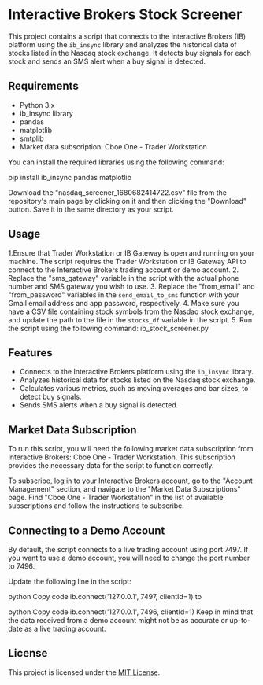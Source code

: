 # Interactive Brokers Stock Screener

This project contains a script that connects to the Interactive Brokers (IB) platform using the `ib_insync` library and analyzes the historical data of stocks listed in the Nasdaq stock exchange. It detects buy signals for each stock and sends an SMS alert when a buy signal is detected.

## Requirements

- Python 3.x
- ib_insync library
- pandas
- matplotlib
- smtplib
- Market data subscription: Cboe One - Trader Workstation

You can install the required libraries using the following command:

pip install ib_insync pandas matplotlib

Download the "nasdaq_screener_1680682414722.csv" file from the repository's main page by clicking on it and then clicking the "Download" button. Save it in the same directory as your script.

## Usage

1.Ensure that Trader Workstation or IB Gateway is open and running on your machine. The script requires the Trader Workstation or IB Gateway API to connect to the Interactive Brokers trading account or demo account.
2. Replace the "sms_gateway" variable in the script with the actual phone number and SMS gateway you wish to use.
3. Replace the "from_email" and "from_password" variables in the `send_email_to_sms` function with your Gmail email address and app password, respectively.
4. Make sure you have a CSV file containing stock symbols from the Nasdaq stock exchange, and update the path to the file in the `stocks_df` variable in the script.
5. Run the script using the following command: ib_stock_screener.py

## Features

- Connects to the Interactive Brokers platform using the `ib_insync` library.
- Analyzes historical data for stocks listed on the Nasdaq stock exchange.
- Calculates various metrics, such as moving averages and bar sizes, to detect buy signals.
- Sends SMS alerts when a buy signal is detected.

## Market Data Subscription
To run this script, you will need the following market data subscription from Interactive Brokers: Cboe One - Trader Workstation. This subscription provides the necessary data for the script to function correctly.

To subscribe, log in to your Interactive Brokers account, go to the "Account Management" section, and navigate to the "Market Data Subscriptions" page. Find "Cboe One - Trader Workstation" in the list of available subscriptions and follow the instructions to subscribe.

## Connecting to a Demo Account
By default, the script connects to a live trading account using port 7497. If you want to use a demo account, you will need to change the port number to 7496.

Update the following line in the script:

python
Copy code
ib.connect('127.0.0.1', 7497, clientId=1)
to

python
Copy code
ib.connect('127.0.0.1', 7496, clientId=1)
Keep in mind that the data received from a demo account might not be as accurate or up-to-date as a live trading account.

## License

This project is licensed under the [MIT License](LICENSE).
